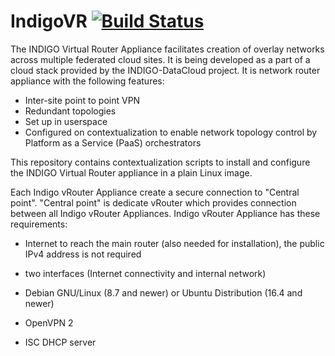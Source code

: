 # IndigoVR [![Build Status](https://ipmil.civ.zcu.cz/majlen/IndigoVR/badges/master/build.svg)](https://ipmil.civ.zcu.cz/majlen/IndigoVR)
The INDIGO Virtual Router Appliance facilitates creation of overlay networks across multiple federated cloud sites. It is being developed as a part of a cloud stack provided by the INDIGO-DataCloud project. It is network router appliance with the following features:

* Inter-site point to point VPN
* Redundant topologies
* Set up in userspace
* Configured on contextualization to enable network topology control by Platform as a Service (PaaS) orchestrators

This repository contains contextualization scripts to install and configure the INDIGO Virtual Router appliance in a plain Linux image.

Each Indigo vRouter Appliance create a secure connection to "Central point". "Central point" is dedicate vRouter which provides connection between all Indigo vRouter Appliances. Indigo vRouter Appliance has these requirements:

* Internet to reach the main router (also needed for installation), the public IPv4 address is not required
* two interfaces (Internet connectivity and internal network)

* Debian GNU/Linux (8.7 and newer) or Ubuntu Distribution (16.4 and newer)
* OpenVPN 2
* ISC DHCP server

